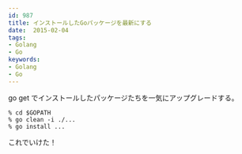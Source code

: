 ```yaml
---
id: 987
title: インストールしたGoパッケージを最新にする
date:  2015-02-04
tags:
- Golang
- Go
keywords:
- Golang
- Go
---
```


go get でインストールしたパッケージたちを一気にアップグレードする。

```
% cd $GOPATH
% go clean -i ./...
% go install ...
```

これでいけた！
